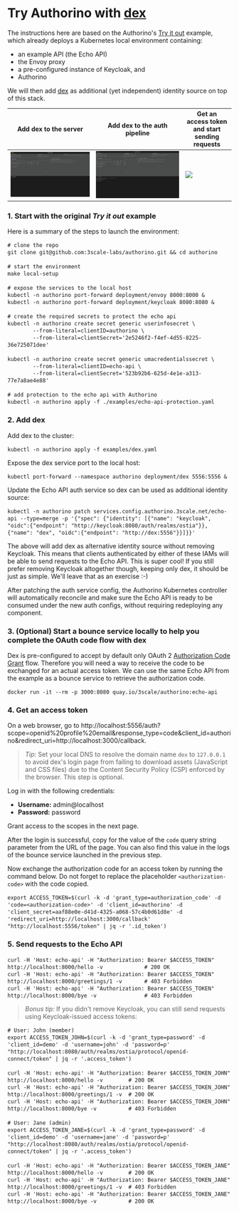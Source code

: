 # Try Authorino with [dex](https://dexidp.io)

The instructions here are based on the Authorino's [Try it out](README.md#try-it-out-with-the-example) example, which already deploys a Kubernetes local environment containing:
- an example API (the Echo API)
- the Envoy proxy
- a pre-configured instance of Keycloak, and
- Authorino

We will then add [dex](https://dexidp.io) as additional (yet independent) identity source on top of this stack.

| Add dex to the server             | Add dex to the auth pipeline         | Get an access token and start sending requests |
|-----------------------------------|--------------------------------------|--------------------------------------|
|![](images/add-dex-to-server.gif)  | ![](images/add-dex-to-echo-api.gif)  | ![](images/authn-and-request.gif)    |

### 1. Start with the original _Try it out_ example

Here is a summary of the steps to launch the environment:

```shell
# clone the repo
git clone git@github.com:3scale-labs/authorino.git && cd authorino

# start the environment
make local-setup

# expose the services to the local host
kubectl -n authorino port-forward deployment/envoy 8000:8000 &
kubectl -n authorino port-forward deployment/keycloak 8080:8080 &

# create the required secrets to protect the echo api
kubectl -n authorino create secret generic userinfosecret \
        --from-literal=clientID=authorino \
        --from-literal=clientSecret='2e5246f2-f4ef-4d55-8225-36e725071dee'

kubectl -n authorino create secret generic umacredentialssecret \
        --from-literal=clientID=echo-api \
        --from-literal=clientSecret='523b92b6-625d-4e1e-a313-77e7a8ae4e88'

# add protection to the echo api with Authorino
kubectl -n authorino apply -f ./examples/echo-api-protection.yaml
```

### 2. Add dex

Add dex to the cluster:
```shell
kubectl -n authorino apply -f examples/dex.yaml
```

Expose the dex service port to the local host:
```shell
kubectl port-forward --namespace authorino deployment/dex 5556:5556 &
```

Update the Echo API auth service so dex can be used as additional identity source:
```shell
kubectl -n authorino patch services.config.authorino.3scale.net/echo-api --type=merge -p '{"spec": {"identity": [{"name": "keycloak", "oidc":{"endpoint": "http://keycloak:8080/auth/realms/ostia"}}, {"name": "dex", "oidc":{"endpoint": "http://dex:5556"}}]}}'
```

The above will add dex as alternative identity source without removing Keycloak. This means that clients authenticated by either of these IAMs will be able to send requests to the Echo API. This is super cool! If you still prefer removing Keycloak altogether though, keeping only dex, it should be just as simple. We'll leave that as an exercise :-)

After patching the auth service config, the Authorino Kubernetes controller will automatically reconcile and make sure the Echo API is ready to be consumed under the new auth configs, without requiring redeploying any component.

### 3. (Optional) Start a bounce service locally to help you complete the OAuth code flow with dex

Dex is pre-configured to accept by default only OAuth 2 [Authorization Code Grant](https://tools.ietf.org/html/rfc6749#section-1.3.1) flow. Therefore you will need a way to receive the code to be exchanged for an actual access token. We can use the same Echo API from the example as a bounce service to retrieve the authorization code.

```shell
docker run -it --rm -p 3000:8080 quay.io/3scale/authorino:echo-api
```

### 4. Get an access token

On a web browser, go to http://localhost:5556/auth?scope=openid%20profile%20email&response_type=code&client_id=authorino&redirect_uri=http://localhost:3000/callback.

> _Tip:_ Set your local DNS to resolve the domain name `dex` to `127.0.0.1` to avoid dex's login page from failing to download assets (JavaScript and CSS files) due to the Content Security Policy (CSP) enforced by the browser. This step is optional.

Log in with the following credentials:
- **Username:** admin@localhost
- **Password:** password

Grant access to the scopes in the next page.

After the login is successful, copy for the value of the `code` query string parameter from the URL of the page. You can also find this value in the logs of the bounce service launched in the previous step.

Now exchange the authorization code for an access token by running the command below. Do not forget to replace the placeholder `<authorization-code>` with the code copied.

```shell
export ACCESS_TOKEN=$(curl -k -d 'grant_type=authorization_code' -d 'code=<authorization-code>' -d 'client_id=authorino' -d 'client_secret=aaf88e0e-d41d-4325-a068-57c4b0d61d8e' -d 'redirect_uri=http://localhost:3000/callback' "http://localhost:5556/token" | jq -r '.id_token')
```

### 5. Send requests to the Echo API

```shell
curl -H 'Host: echo-api' -H "Authorization: Bearer $ACCESS_TOKEN" http://localhost:8000/hello -v             # 200 OK
curl -H 'Host: echo-api' -H "Authorization: Bearer $ACCESS_TOKEN" http://localhost:8000/greetings/1 -v       # 403 Forbidden
curl -H 'Host: echo-api' -H "Authorization: Bearer $ACCESS_TOKEN" http://localhost:8000/bye -v               # 403 Forbidden
```

> _Bonus tip:_ If you didn't remove Keycloak, you can still send requests using Keycloak-issued access tokens:

```shell
# User: John (member)
export ACCESS_TOKEN_JOHN=$(curl -k -d 'grant_type=password' -d 'client_id=demo' -d 'username=john' -d 'password=p' "http://localhost:8080/auth/realms/ostia/protocol/openid-connect/token" | jq -r '.access_token')

curl -H 'Host: echo-api' -H "Authorization: Bearer $ACCESS_TOKEN_JOHN" http://localhost:8000/hello -v        # 200 OK
curl -H 'Host: echo-api' -H "Authorization: Bearer $ACCESS_TOKEN_JOHN" http://localhost:8000/greetings/1 -v  # 200 OK
curl -H 'Host: echo-api' -H "Authorization: Bearer $ACCESS_TOKEN_JOHN" http://localhost:8000/bye -v          # 403 Forbidden

# User: Jane (admin)
export ACCESS_TOKEN_JANE=$(curl -k -d 'grant_type=password' -d 'client_id=demo' -d 'username=jane' -d 'password=p' "http://localhost:8080/auth/realms/ostia/protocol/openid-connect/token" | jq -r '.access_token')

curl -H 'Host: echo-api' -H "Authorization: Bearer $ACCESS_TOKEN_JANE" http://localhost:8000/hello -v        # 200 OK
curl -H 'Host: echo-api' -H "Authorization: Bearer $ACCESS_TOKEN_JANE" http://localhost:8000/greetings/1 -v  # 403 Forbidden
curl -H 'Host: echo-api' -H "Authorization: Bearer $ACCESS_TOKEN_JANE" http://localhost:8000/bye -v          # 200 OK
```
